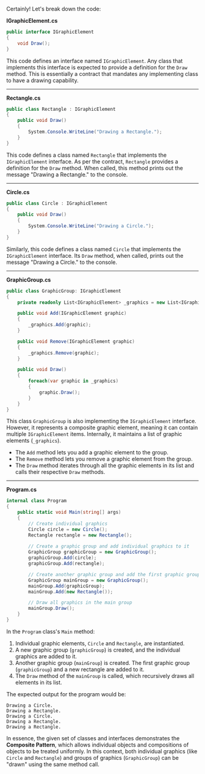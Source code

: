 Certainly! Let's break down the code:

**IGraphicElement.cs**
```csharp
public interface IGraphicElement
{
    void Draw();
}
```

This code defines an interface named `IGraphicElement`. Any class that implements this interface is expected to provide a definition for the `Draw` method. This is essentially a contract that mandates any implementing class to have a drawing capability.

---

**Rectangle.cs**
```csharp
public class Rectangle : IGraphicElement
{
    public void Draw()
    {
        System.Console.WriteLine("Drawing a Rectangle.");
    }
}
```

This code defines a class named `Rectangle` that implements the `IGraphicElement` interface. As per the contract, `Rectangle` provides a definition for the `Draw` method. When called, this method prints out the message "Drawing a Rectangle." to the console.

---

**Circle.cs**
```csharp
public class Circle : IGraphicElement
{
    public void Draw()
    {
        System.Console.WriteLine("Drawing a Circle.");
    }
}
```

Similarly, this code defines a class named `Circle` that implements the `IGraphicElement` interface. Its `Draw` method, when called, prints out the message "Drawing a Circle." to the console.

---

**GraphicGroup.cs**
```csharp
public class GraphicGroup: IGraphicElement
{
    private readonly List<IGraphicElement> _graphics = new List<IGraphicElement>();

    public void Add(IGraphicElement graphic)
    {
        _graphics.Add(graphic);
    }

    public void Remove(IGraphicElement graphic)
    {
        _graphics.Remove(graphic);
    }

    public void Draw()
    {
        foreach(var graphic in _graphics)
        {
            graphic.Draw();
        }
    }
}
```

This class `GraphicGroup` is also implementing the `IGraphicElement` interface. However, it represents a composite graphic element, meaning it can contain multiple `IGraphicElement` items. Internally, it maintains a list of graphic elements (`_graphics`).

- The `Add` method lets you add a graphic element to the group.
- The `Remove` method lets you remove a graphic element from the group.
- The `Draw` method iterates through all the graphic elements in its list and calls their respective `Draw` methods.

---

**Program.cs**
```csharp
internal class Program
{
    public static void Main(string[] args)
    {
        // Create individual graphics
        Circle circle = new Circle();
        Rectangle rectangle = new Rectangle();
            
        // Create a graphic group and add individual graphics to it
        GraphicGroup graphicGroup = new GraphicGroup();
        graphicGroup.Add(circle);
        graphicGroup.Add(rectangle);

        // Create another graphic group and add the first graphic group to it
        GraphicGroup mainGroup = new GraphicGroup();
        mainGroup.Add(graphicGroup);
        mainGroup.Add(new Rectangle());

        // Draw all graphics in the main group
        mainGroup.Draw();
    }
}
```

In the `Program` class's `Main` method:

1. Individual graphic elements, `Circle` and `Rectangle`, are instantiated.
2. A new graphic group (`graphicGroup`) is created, and the individual graphics are added to it.
3. Another graphic group (`mainGroup`) is created. The first graphic group (`graphicGroup`) and a new rectangle are added to it.
4. The `Draw` method of the `mainGroup` is called, which recursively draws all elements in its list.

The expected output for the program would be:
```
Drawing a Circle.
Drawing a Rectangle.
Drawing a Circle.
Drawing a Rectangle.
Drawing a Rectangle.
```

In essence, the given set of classes and interfaces demonstrates the **Composite Pattern**, which allows individual objects and compositions of objects to be treated uniformly. In this context, both individual graphics (like `Circle` and `Rectangle`) and groups of graphics (`GraphicGroup`) can be "drawn" using the same method call.
